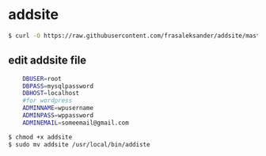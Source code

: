 # addsite

```sh
$ curl -O https://raw.githubusercontent.com/frasaleksander/addsite/master/addsite 
```

## edit addsite file
```sh
    DBUSER=root
    DBPASS=mysqlpassword 
    DBHOST=localhost
    #for wordpress
    ADMINNAME=wpusername
    ADMINPASS=wppassword
    ADMINEMAIL=someemail@gmail.com
```

    
```sh
$ chmod +x addsite
$ sudo mv addsite /usr/local/bin/addiste
```
